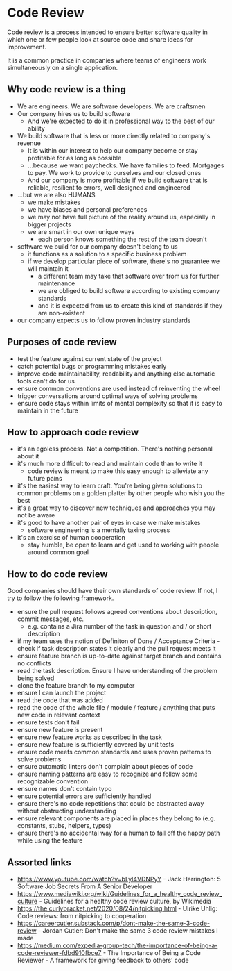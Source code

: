 # Code Review

Code review is a process intended to ensure better software quality in which one or few people look at source code and share ideas for improvement.

It is a common practice in companies where teams of engineers work simultaneously on a single application.

## Why code review is a thing

- We are engineers. We are software developers. We are craftsmen
- Our company hires us to build software
  - And we're expected to do it in professional way to the best of our ability
- We build software that is less or more directly related to company's revenue
  - It is within our interest to help our company become or stay profitable for as long as possible
  - ...because we want paychecks. We have families to feed. Mortgages to pay. We work to provide to ourselves and our closed ones
  - And our company is more profitable if we build software that is reliable, resilient to errors, well designed and engineered
- ...but we are also HUMANS
  - we make mistakes
  - we have biases and personal preferences
  - we may not have full picture of the reality around us, especially in bigger projects
  - we are smart in our own unique ways
    - each person knows something the rest of the team doesn't
- software we build for our company doesn't belong to us
  - it functions as a solution to a specific business problem
  - if we develop particular piece of software, there's no guarantee we will maintain it
    - a different team may take that software over from us for further maintenance
    - we are obliged to build software according to existing company standards
    - and it is expected from us to create this kind of standards if they are non-existent
- our company expects us to follow proven industry standards

## Purposes of code review

- test the feature against current state of the project
- catch potential bugs or programming mistakes early
- improve code maintainability, readability and anything else automatic tools can't do for us
- ensure common conventions are used instead of reinventing the wheel
- trigger conversations around optimal ways of solving problems
- ensure code stays within limits of mental complexity so that it is easy to maintain in the future

## How to approach code review

- it's an egoless process. Not a competition. There's nothing personal about it
- it's much more difficult to read and maintain code than to write it
  - code review is meant to make this easy enough to alleviate any future pains
- it's the easiest way to learn craft. You're being given solutions to common problems on a golden platter by other people who wish you the best
- it's a great way to discover new techniques and approaches you may not be aware
- it's good to have another pair of eyes in case we make mistakes
  - software engineering is a mentally taxing process
- it's an exercise of human cooperation
  - stay humble, be open to learn and get used to working with people around common goal

## How to do code review

Good companies should have their own standards of code review. If not, I try to follow the following framework.

- ensure the pull request follows agreed conventions about description, commit messages, etc.
  - e.g. contains a Jira number of the task in question and / or short description
- if my team uses the notion of Definiton of Done / Acceptance Criteria - check if task description states it clearly and the pull request meets it
- ensure feature branch is up-to-date against target branch and contains no conflicts
- read the task description. Ensure I have understanding of the problem being solved
- clone the feature branch to my computer
- ensure I can launch the project
- read the code that was added
- read the code of the whole file / module / feature / anything that puts new code in relevant context
- ensure tests don't fail
- ensure new feature is present
- ensure new feature works as described in the task
- ensure new feature is sufficiently covered by unit tests
- ensure code meets common standards and uses proven patterns to solve problems
- ensure automatic linters don't complain about pieces of code
- ensure naming patterns are easy to recognize and follow some recognizable convention
- ensure names don't contain typo
- ensure potential errors are sufficiently handled
- ensure there's no code repetitions that could be abstracted away without obstructing understanding
- ensure relevant components are placed in places they belong to (e.g. constants, stubs, helpers, types)
- ensure there's no accidental way for a human to fall off the happy path while using the feature

## Assorted links

- https://www.youtube.com/watch?v=bLyl4VDNPyY - Jack Herrington: 5 Software Job Secrets From A Senior Developer
- https://www.mediawiki.org/wiki/Guidelines_for_a_healthy_code_review_culture - Guidelines for a healthy code review culture, by Wikimedia
- https://the.curlybracket.net/2020/08/24/nitpicking.html - Ulrike Uhlig: Code reviews: from nitpicking to cooperation
- https://careercutler.substack.com/p/dont-make-the-same-3-code-review - Jordan Cutler: Don't make the same 3 code review mistakes I made
- https://medium.com/expedia-group-tech/the-importance-of-being-a-code-reviewer-fdbd910fbce7 - The Importance of Being a Code Reviewer - A framework for giving feedback to others’ code
